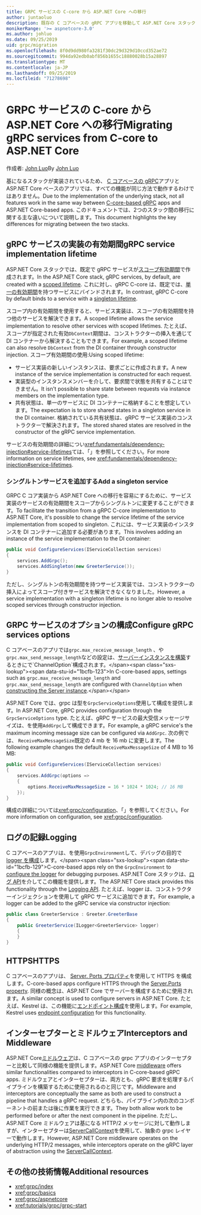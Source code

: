 ```yaml
---
title: GRPC サービスの C-core から ASP.NET Core への移行
author: juntaoluo
description: 既存の C コアベースの gRPC アプリを移動して ASP.NET Core スタック上で実行する方法について説明します。
monikerRange: '>= aspnetcore-3.0'
ms.author: johluo
ms.date: 09/25/2019
uid: grpc/migration
ms.openlocfilehash: 8f0d9dd980fa3281f30dc29d329d10ccd352ae72
ms.sourcegitcommit: 994da92edb0abf856b1655c18880028b15a28897
ms.translationtype: MT
ms.contentlocale: ja-JP
ms.lasthandoff: 09/25/2019
ms.locfileid: "71278698"
---
```

# <a name="migrating-grpc-services-from-c-core-to-aspnet-core"></a><span data-ttu-id="1bcfb-103">GRPC サービスの C-core から ASP.NET Core への移行</span><span class="sxs-lookup"><span data-stu-id="1bcfb-103">Migrating gRPC services from C-core to ASP.NET Core</span></span>

<span data-ttu-id="1bcfb-104">作成者: [John Luo](https://github.com/juntaoluo)</span><span class="sxs-lookup"><span data-stu-id="1bcfb-104">By [John Luo](https://github.com/juntaoluo)</span></span>

<span data-ttu-id="1bcfb-105">基になるスタックが実装されているため、 [C コアベースの gRPC](https://grpc.io/blog/grpc-stacks)アプリと ASP.NET Core ベースのアプリでは、すべての機能が同じ方法で動作するわけではありません。</span><span class="sxs-lookup"><span data-stu-id="1bcfb-105">Due to the implementation of the underlying stack, not all features work in the same way between [C-core-based gRPC](https://grpc.io/blog/grpc-stacks) apps and ASP.NET Core-based apps.</span></span> <span data-ttu-id="1bcfb-106">このドキュメントでは、2つのスタック間の移行に関する主な違いについて説明します。</span><span class="sxs-lookup"><span data-stu-id="1bcfb-106">This document highlights the key differences for migrating between the two stacks.</span></span>

## <a name="grpc-service-implementation-lifetime"></a><span data-ttu-id="1bcfb-107">gRPC サービスの実装の有効期間</span><span class="sxs-lookup"><span data-stu-id="1bcfb-107">gRPC service implementation lifetime</span></span>

<span data-ttu-id="1bcfb-108">ASP.NET Core スタックでは、既定で gRPC サービスが[スコープ有効期間](xref:fundamentals/dependency-injection#service-lifetimes)で作成されます。</span><span class="sxs-lookup"><span data-stu-id="1bcfb-108">In the ASP.NET Core stack, gRPC services, by default, are created with a [scoped lifetime](xref:fundamentals/dependency-injection#service-lifetimes).</span></span> <span data-ttu-id="1bcfb-109">これに対し、gRPC C-core は、既定では、[単一の有効期間](xref:fundamentals/dependency-injection#service-lifetimes)を持つサービスにバインドされます。</span><span class="sxs-lookup"><span data-stu-id="1bcfb-109">In contrast, gRPC C-core by default binds to a service with a [singleton lifetime](xref:fundamentals/dependency-injection#service-lifetimes).</span></span>

<span data-ttu-id="1bcfb-110">スコープ内の有効期間を使用すると、サービス実装は、スコープの有効期間を持つ他のサービスを解決できます。</span><span class="sxs-lookup"><span data-stu-id="1bcfb-110">A scoped lifetime allows the service implementation to resolve other services with scoped lifetimes.</span></span> <span data-ttu-id="1bcfb-111">たとえば、スコープが指定された有効`DbContext`期間は、コンストラクターの挿入を通じて DI コンテナーから解決することもできます。</span><span class="sxs-lookup"><span data-stu-id="1bcfb-111">For example, a scoped lifetime can also resolve `DbContext` from the DI container through constructor injection.</span></span> <span data-ttu-id="1bcfb-112">スコープ有効期間の使用:</span><span class="sxs-lookup"><span data-stu-id="1bcfb-112">Using scoped lifetime:</span></span>

* <span data-ttu-id="1bcfb-113">サービス実装の新しいインスタンスは、要求ごとに作成されます。</span><span class="sxs-lookup"><span data-stu-id="1bcfb-113">A new instance of the service implementation is constructed for each request.</span></span>
* <span data-ttu-id="1bcfb-114">実装型のインスタンスメンバーを介して、要求間で状態を共有することはできません。</span><span class="sxs-lookup"><span data-stu-id="1bcfb-114">It isn't possible to share state between requests via instance members on the implementation type.</span></span>
* <span data-ttu-id="1bcfb-115">共有状態は、単一のサービスに DI コンテナーに格納することを想定しています。</span><span class="sxs-lookup"><span data-stu-id="1bcfb-115">The expectation is to store shared states in a singleton service in the DI container.</span></span> <span data-ttu-id="1bcfb-116">格納されている共有状態は、gRPC サービス実装のコンストラクターで解決されます。</span><span class="sxs-lookup"><span data-stu-id="1bcfb-116">The stored shared states are resolved in the constructor of the gRPC service implementation.</span></span>

<span data-ttu-id="1bcfb-117">サービスの有効期間の詳細につい<xref:fundamentals/dependency-injection#service-lifetimes>ては、「」を参照してください。</span><span class="sxs-lookup"><span data-stu-id="1bcfb-117">For more information on service lifetimes, see <xref:fundamentals/dependency-injection#service-lifetimes>.</span></span>

### <a name="add-a-singleton-service"></a><span data-ttu-id="1bcfb-118">シングルトンサービスを追加する</span><span class="sxs-lookup"><span data-stu-id="1bcfb-118">Add a singleton service</span></span>

<span data-ttu-id="1bcfb-119">GRPC C コア実装から ASP.NET Core への移行を容易にするために、サービス実装のサービスの有効期間をスコープからシングルトンに変更することができます。</span><span class="sxs-lookup"><span data-stu-id="1bcfb-119">To facilitate the transition from a gRPC C-core implementation to ASP.NET Core, it's possible to change the service lifetime of the service implementation from scoped to singleton.</span></span> <span data-ttu-id="1bcfb-120">これには、サービス実装のインスタンスを DI コンテナーに追加する必要があります。</span><span class="sxs-lookup"><span data-stu-id="1bcfb-120">This involves adding an instance of the service implementation to the DI container:</span></span>

```csharp
public void ConfigureServices(IServiceCollection services)
{
    services.AddGrpc();
    services.AddSingleton(new GreeterService());
}
```

<span data-ttu-id="1bcfb-121">ただし、シングルトンの有効期間を持つサービス実装では、コンストラクターの挿入によってスコープ付きサービスを解決できなくなりました。</span><span class="sxs-lookup"><span data-stu-id="1bcfb-121">However, a service implementation with a singleton lifetime is no longer able to resolve scoped services through constructor injection.</span></span>

## <a name="configure-grpc-services-options"></a><span data-ttu-id="1bcfb-122">GRPC サービスのオプションの構成</span><span class="sxs-lookup"><span data-stu-id="1bcfb-122">Configure gRPC services options</span></span>

<span data-ttu-id="1bcfb-123">C コアベースのアプリでは`grpc.max_receive_message_length` 、や`grpc.max_send_message_length`などの設定は、[サーバーインスタンスを構築](https://grpc.io/grpc/csharp/api/Grpc.Core.Server.html#Grpc_Core_Server__ctor_System_Collections_Generic_IEnumerable_Grpc_Core_ChannelOption__)するときにで`ChannelOption`構成されます。</span><span class="sxs-lookup"><span data-stu-id="1bcfb-123">In C-core-based apps, settings such as `grpc.max_receive_message_length` and `grpc.max_send_message_length` are configured with `ChannelOption` when [constructing the Server instance](https://grpc.io/grpc/csharp/api/Grpc.Core.Server.html#Grpc_Core_Server__ctor_System_Collections_Generic_IEnumerable_Grpc_Core_ChannelOption__).</span></span>

<span data-ttu-id="1bcfb-124">ASP.NET Core では、grpc は型を`GrpcServiceOptions`使用して構成を提供します。</span><span class="sxs-lookup"><span data-stu-id="1bcfb-124">In ASP.NET Core, gRPC provides configuration through the `GrpcServiceOptions` type.</span></span> <span data-ttu-id="1bcfb-125">たとえば、gRPC サービスの最大受信メッセージサイズは、を使用`AddGrpc`して構成できます。</span><span class="sxs-lookup"><span data-stu-id="1bcfb-125">For example, a gRPC service's the maximum incoming message size can be configured via `AddGrpc`.</span></span> <span data-ttu-id="1bcfb-126">次の例では、 `ReceiveMaxMessageSize`既定の 4 mb を 16 mb に変更します。</span><span class="sxs-lookup"><span data-stu-id="1bcfb-126">The following example changes the default `ReceiveMaxMessageSize` of 4 MB to 16 MB:</span></span>

```csharp
public void ConfigureServices(IServiceCollection services)
{
    services.AddGrpc(options =>
    {
        options.ReceiveMaxMessageSize = 16 * 1024 * 1024; // 16 MB
    });
}
```

<span data-ttu-id="1bcfb-127">構成の詳細については<xref:grpc/configuration>、「」を参照してください。</span><span class="sxs-lookup"><span data-stu-id="1bcfb-127">For more information on configuration, see <xref:grpc/configuration>.</span></span>

## <a name="logging"></a><span data-ttu-id="1bcfb-128">ログの記録</span><span class="sxs-lookup"><span data-stu-id="1bcfb-128">Logging</span></span>

<span data-ttu-id="1bcfb-129">C コアベースのアプリは、を使用`GrpcEnvironment`して、デバッグの目的で[logger を構成](https://grpc.io/grpc/csharp/api/Grpc.Core.GrpcEnvironment.html?q=size#Grpc_Core_GrpcEnvironment_SetLogger_Grpc_Core_Logging_ILogger_)します。</span><span class="sxs-lookup"><span data-stu-id="1bcfb-129">C-core-based apps rely on the `GrpcEnvironment` to [configure the logger](https://grpc.io/grpc/csharp/api/Grpc.Core.GrpcEnvironment.html?q=size#Grpc_Core_GrpcEnvironment_SetLogger_Grpc_Core_Logging_ILogger_) for debugging purposes.</span></span> <span data-ttu-id="1bcfb-130">ASP.NET Core スタックは、[ログ API](xref:fundamentals/logging/index)を介してこの機能を提供します。</span><span class="sxs-lookup"><span data-stu-id="1bcfb-130">The ASP.NET Core stack provides this functionality through the [Logging API](xref:fundamentals/logging/index).</span></span> <span data-ttu-id="1bcfb-131">たとえば、logger は、コンストラクターインジェクションを使用して gRPC サービスに追加できます。</span><span class="sxs-lookup"><span data-stu-id="1bcfb-131">For example, a logger can be added to the gRPC service via constructor injection:</span></span>

```csharp
public class GreeterService : Greeter.GreeterBase
{
    public GreeterService(ILogger<GreeterService> logger)
    {
    }
}
```

## <a name="https"></a><span data-ttu-id="1bcfb-132">HTTPS</span><span class="sxs-lookup"><span data-stu-id="1bcfb-132">HTTPS</span></span>

<span data-ttu-id="1bcfb-133">C コアベースのアプリは、 [Server. Ports プロパティ](https://grpc.io/grpc/csharp/api/Grpc.Core.Server.html#Grpc_Core_Server_Ports)を使用して HTTPS を構成します。</span><span class="sxs-lookup"><span data-stu-id="1bcfb-133">C-core-based apps configure HTTPS through the [Server.Ports property](https://grpc.io/grpc/csharp/api/Grpc.Core.Server.html#Grpc_Core_Server_Ports).</span></span> <span data-ttu-id="1bcfb-134">同様の概念は、ASP.NET Core でサーバーを構成するために使用されます。</span><span class="sxs-lookup"><span data-stu-id="1bcfb-134">A similar concept is used to configure servers in ASP.NET Core.</span></span> <span data-ttu-id="1bcfb-135">たとえば、Kestrel は、この機能に[エンドポイント構成](xref:fundamentals/servers/kestrel#endpoint-configuration)を使用します。</span><span class="sxs-lookup"><span data-stu-id="1bcfb-135">For example, Kestrel uses [endpoint configuration](xref:fundamentals/servers/kestrel#endpoint-configuration) for this functionality.</span></span>

## <a name="interceptors-and-middleware"></a><span data-ttu-id="1bcfb-136">インターセプターとミドルウェア</span><span class="sxs-lookup"><span data-stu-id="1bcfb-136">Interceptors and Middleware</span></span>

<span data-ttu-id="1bcfb-137">ASP.NET Core[ミドルウェア](xref:fundamentals/middleware/index)は、C コアベースの grpc アプリのインターセプターと比較して同様の機能を提供します。</span><span class="sxs-lookup"><span data-stu-id="1bcfb-137">ASP.NET Core [middleware](xref:fundamentals/middleware/index) offers similar functionalities compared to interceptors in C-core-based gRPC apps.</span></span> <span data-ttu-id="1bcfb-138">ミドルウェアとインターセプターは、両方とも、gRPC 要求を処理するパイプラインを構築するために使用されるのと同じです。</span><span class="sxs-lookup"><span data-stu-id="1bcfb-138">Middleware and interceptors are conceptually the same as both are used to construct a pipeline that handles a gRPC request.</span></span> <span data-ttu-id="1bcfb-139">どちらも、パイプライン内の次のコンポーネントの前または後に作業を実行できます。</span><span class="sxs-lookup"><span data-stu-id="1bcfb-139">They both allow work to be performed before or after the next component in the pipeline.</span></span> <span data-ttu-id="1bcfb-140">ただし、ASP.NET Core ミドルウェアは基になる HTTP/2 メッセージに対して動作しますが、インターセプターは[ServerCallContext](https://grpc.io/grpc/csharp/api/Grpc.Core.ServerCallContext.html)を使用して、抽象の grpc レイヤーで動作します。</span><span class="sxs-lookup"><span data-stu-id="1bcfb-140">However, ASP.NET Core middleware operates on the underlying HTTP/2 messages, while interceptors operate on the gRPC layer of abstraction using the [ServerCallContext](https://grpc.io/grpc/csharp/api/Grpc.Core.ServerCallContext.html).</span></span>

## <a name="additional-resources"></a><span data-ttu-id="1bcfb-141">その他の技術情報</span><span class="sxs-lookup"><span data-stu-id="1bcfb-141">Additional resources</span></span>

* <xref:grpc/index>
* <xref:grpc/basics>
* <xref:grpc/aspnetcore>
* <xref:tutorials/grpc/grpc-start>
